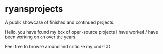# ryansprojects
A public showcase of finished and continued projects.

Hello, you have found my box of open-source projects I have worked / have been working on on over the years.

Feel free to browse around and criticize my code! :D
